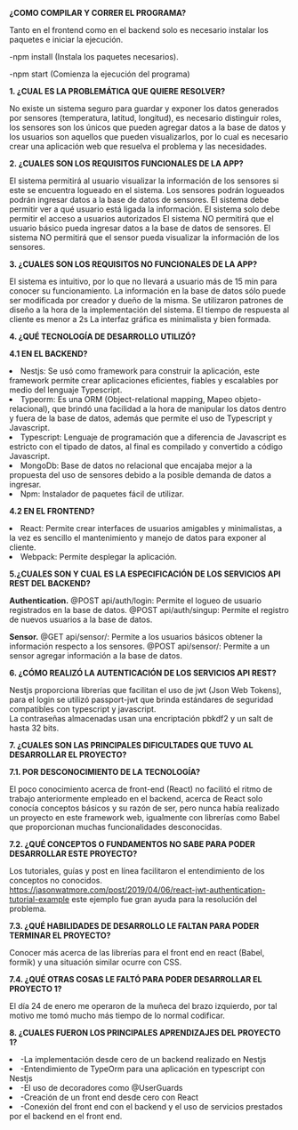 <b>¿COMO COMPILAR Y CORRER EL PROGRAMA?</b>

Tanto en el frontend como en el backend solo es necesario instalar los paquetes e iniciar la ejecución.

-npm install (Instala los paquetes necesarios).

-npm start (Comienza la ejecución del programa)

<b>1. ¿CUAL ES LA PROBLEMÁTICA QUE QUIERE RESOLVER?</b>

No existe un sistema seguro para guardar y exponer los datos generados por sensores (temperatura, latitud, longitud), es necesario distinguir roles, los sensores son los únicos que pueden agregar datos a la base de datos y los usuarios son aquellos que pueden visualizarlos, por lo cual es necesario crear una aplicación web que resuelva el problema y las necesidades.

<b>2. ¿CUALES SON LOS REQUISITOS FUNCIONALES DE LA APP?</b>

El sistema permitirá al usuario visualizar la información de los sensores si este se encuentra logueado en el sistema.
Los sensores podrán logueados podrán ingresar datos a la base de datos de sensores.
El sistema debe permitir ver a qué usuario está ligada la información.
El sistema solo debe permitir el acceso a usuarios autorizados
El sistema NO permitirá que el usuario básico pueda ingresar datos a la base de datos de sensores.
El sistema NO permitirá que el sensor pueda visualizar la información de los sensores.

<b>3. ¿CUALES SON LOS REQUISITOS NO FUNCIONALES DE LA APP?</b>

El sistema es intuitivo, por lo que no llevará a usuario más de 15 min para conocer su funcionamiento.
La información en la base de datos sólo puede ser modificada por creador y dueño de la misma.
Se utilizaron patrones de diseño a la hora de la implementación del sistema.
El tiempo de respuesta al cliente es menor a 2s
La interfaz gráfica es minimalista y bien formada.

<b>4. ¿QUÉ TECNOLOGÍA DE DESARROLLO UTILIZÓ?</b>

<b>4.1 EN EL BACKEND? </b>

<li>Nestjs: Se usó como framework para construir la aplicación, este framework permite crear aplicaciones eficientes, fiables y escalables por medio del lenguaje Typescript.</li>
<li>Typeorm: Es una ORM (Object-relational mapping, Mapeo objeto-relacional), que brindó una facilidad a la hora de manipular los datos dentro y fuera de la base de datos, además que permite el uso de Typescript y Javascript.</li>
<li>Typescript: Lenguaje de programación que a diferencia de Javascript es estricto con el tipado de datos, al final es compilado y convertido a código Javascript.</li>
<li>MongoDb: Base de datos no relacional que encajaba mejor a la propuesta del uso de sensores debido a la posible demanda de datos a ingresar.</li>
<li>Npm: Instalador de paquetes fácil de utilizar.</li>

<b>4.2 EN EL FRONTEND?</b>

<li>React: Permite crear interfaces de usuarios amigables y minimalistas, a la vez es sencillo el mantenimiento y manejo de datos para exponer al cliente.</li>
<li>Webpack: Permite desplegar la aplicación.</li>

<b>5.¿CUALES SON Y CUAL ES LA ESPECIFICACIÓN DE LOS SERVICIOS API REST DEL BACKEND?</b>

<b>Authentication.</b>
@POST api/auth/login: Permite el logueo de usuario registrados en la base de datos.
@POST api/auth/singup: Permite el registro de nuevos usuarios a la base de datos.

<b>Sensor.</b>
@GET api/sensor/: Permite a los usuarios básicos obtener la información respecto a los sensores.
@POST api/sensor/: Permite a un sensor agregar información a la base de datos.
 
<b>6. ¿CÓMO REALIZÓ LA AUTENTICACIÓN DE LOS SERVICIOS API REST?</b>

Nestjs proporciona librerías que facilitan el uso de jwt (Json Web Tokens), para el login se utilizó passport-jwt que brinda estándares de seguridad compatibles con typescript y javascript.  
La contraseñas almacenadas usan una encriptación pbkdf2 y un salt de hasta 32 bits.

<b>7. ¿CUALES SON LAS PRINCIPALES DIFICULTADES QUE TUVO AL DESARROLLAR EL PROYECTO?</b>

<b>7.1. POR DESCONOCIMIENTO DE LA TECNOLOGÍA?</b>

El poco conocimiento acerca de front-end (React) no facilitó el ritmo de trabajo anteriormente empleado en el backend, acerca de React solo conocía conceptos básicos y su razón de ser, pero nunca había realizado un proyecto en este framework web, igualmente con librerías como Babel que proporcionan muchas funcionalidades desconocidas.

<b>7.2. ¿QUÉ CONCEPTOS O FUNDAMENTOS NO SABE PARA PODER DESARROLLAR ESTE PROYECTO?</b>

Los tutoriales, guías y post en línea facilitaron el entendimiento de los conceptos no conocidos. https://jasonwatmore.com/post/2019/04/06/react-jwt-authentication-tutorial-example este ejemplo fue gran ayuda para la resolución del problema.

<b>7.3. ¿QUÉ HABILIDADES DE DESARROLLO LE FALTAN PARA PODER TERMINAR EL PROYECTO?</b>

Conocer más acerca de las librerías para el front end en react (Babel, formik) y una situación similar ocurre con CSS.

<b>7.4. ¿QUÉ OTRAS COSAS LE FALTÓ PARA PODER DESARROLLAR EL PROYECTO 1?</b>

El día 24 de enero me operaron de la muñeca del brazo izquierdo, por tal motivo me tomó mucho más tiempo de lo normal codificar.

<b>8. ¿CUALES FUERON LOS PRINCIPALES APRENDIZAJES DEL PROYECTO 1?</b>
<li>-La implementación desde cero de un backend realizado en Nestjs</li>
<li>-Entendimiento de TypeOrm para una aplicación en typescript con Nestjs</li>
<li>-El uso de decoradores como @UserGuards</li>
<li>-Creación de un front end desde cero con React</li>
<li>-Conexión del front end con el backend y el uso de servicios prestados por el backend en el front end.</li>
